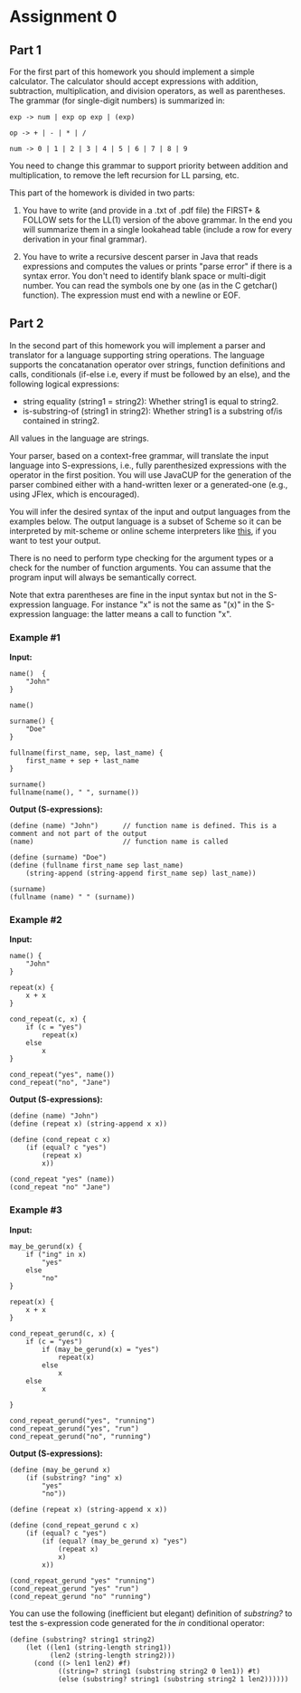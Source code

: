 ﻿# Assignment 0

## Part 1

For the first part of this homework you should implement a simple calculator. The calculator should accept expressions with addition, subtraction, multiplication, and division operators, as well as parentheses. The grammar (for single-digit numbers) is summarized in:

    exp -> num | exp op exp | (exp)

    op -> + | - | * | /

    num -> 0 | 1 | 2 | 3 | 4 | 5 | 6 | 7 | 8 | 9

You need to change this grammar to support priority between addition and multiplication, to remove the left recursion for LL parsing, etc.

This part of the homework is divided in two parts:

1.  You have to write (and provide in a .txt of .pdf file) the FIRST+ & FOLLOW sets for the LL(1) version of the above grammar. In the end you will summarize them in a single lookahead table (include a row for every derivation in your final grammar).
    
2.  You have to write a recursive descent parser in Java that reads expressions and computes the values or prints "parse error" if there is a syntax error. You don't need to identify blank space or multi-digit number. You can read the symbols one by one (as in the C getchar() function). The expression must end with a newline or EOF.
## Part 2

In the second part of this homework you will implement a parser and translator for a language supporting string operations. The language supports the concatanation operator over strings, function definitions and calls, conditionals (if-else i.e, every if must be followed by an else), and the following logical expressions:

-   string equality (string1 = string2): Whether string1 is equal to string2.
-   is-substring-of (string1 in string2): Whether string1 is a substring of/is contained in string2.

All values in the language are strings.

Your parser, based on a context-free grammar, will translate the input language into S-expressions, i.e., fully parenthesized expressions with the operator in the first position. You will use JavaCUP for the generation of the parser combined either with a hand-written lexer or a generated-one (e.g., using JFlex, which is encouraged).

You will infer the desired syntax of the input and output languages from the examples below. The output language is a subset of Scheme so it can be interpreted by mit-scheme or online scheme interpreters like [this](http://repl.it/languages/Scheme), if you want to test your output.

There is no need to perform type checking for the argument types or a check for the number of function arguments. You can assume that the program input will always be semantically correct.

Note that extra parentheses are fine in the input syntax but not in the S-expression language. For instance "x" is not the same as "(x)" in the S-expression language: the latter means a call to function "x".

### Example #1

**Input:**

    name()  {
        "John"
    }
    
    name()
    
    surname() {
        "Doe"
    }
    
    fullname(first_name, sep, last_name) {
        first_name + sep + last_name
    }
    
    surname()
    fullname(name(), " ", surname())

**Output (S-expressions):**

    (define (name) "John")      // function name is defined. This is a comment and not part of the output
    (name)                      // function name is called
    
    (define (surname) "Doe")
    (define (fullname first_name sep last_name)
        (string-append (string-append first_name sep) last_name))
    
    (surname)
    (fullname (name) " " (surname))

### Example #2

**Input:**

    name() {
        "John"
    }
    
    repeat(x) {
        x + x
    }
    
    cond_repeat(c, x) {
        if (c = "yes")
            repeat(x)
        else
            x
    }
    
    cond_repeat("yes", name())
    cond_repeat("no", "Jane")

**Output (S-expressions):**

    (define (name) "John")
    (define (repeat x) (string-append x x))
    
    (define (cond_repeat c x)
        (if (equal? c "yes")
            (repeat x)
            x))
    
    (cond_repeat "yes" (name))
    (cond_repeat "no" "Jane")

### Example #3

**Input:**

    may_be_gerund(x) {
        if ("ing" in x)
            "yes"
        else
            "no"
    }
    
    repeat(x) {
        x + x
    }
    
    cond_repeat_gerund(c, x) {
        if (c = "yes")
            if (may_be_gerund(x) = "yes")
                repeat(x)
            else
                x
        else
            x
    
    }
    
    cond_repeat_gerund("yes", "running")
    cond_repeat_gerund("yes", "run")
    cond_repeat_gerund("no", "running")

**Output (S-expressions):**

    (define (may_be_gerund x)
        (if (substring? "ing" x)
            "yes"
            "no"))
    
    (define (repeat x) (string-append x x))
    
    (define (cond_repeat_gerund c x)
        (if (equal? c "yes")
            (if (equal? (may_be_gerund x) "yes")
                (repeat x)
                x)
            x))
    
    (cond_repeat_gerund "yes" "running")
    (cond_repeat_gerund "yes" "run")
    (cond_repeat_gerund "no" "running")

You can use the following (inefficient but elegant) definition of _substring?_ to test the s-expression code generated for the _in_ conditional operator:

    (define (substring? string1 string2)
        (let ((len1 (string-length string1))
              (len2 (string-length string2)))
          (cond ((> len1 len2) #f)
                ((string=? string1 (substring string2 0 len1)) #t)
                (else (substring? string1 (substring string2 1 len2))))))


